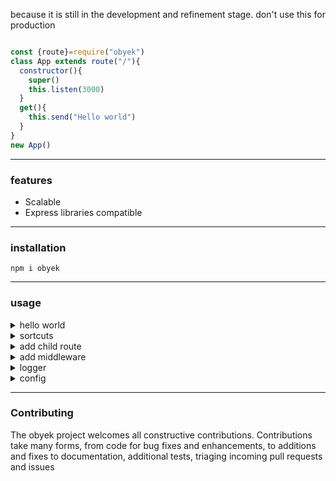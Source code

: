 because it is still in the development and refinement stage. don't use this for production

```javascript

const {route}=require("obyek")
class App extends route("/"){
  constructor(){
    super()
    this.listen(3000)
  }
  get(){
    this.send("Hello world")
  }
}
new App()
```
___
### features

<ul>
  <li>Scalable</li>
  <li>Express libraries compatible</li>
</ul>

___
### installation

```
npm i obyek
```
___
### usage

<details><summary>hello world</summary>

```javascript

const {route}=require("obyek")
class App extends route("/"){
  constructor(){
    super()
    this.listen(3000)
  }
  get(){
    this.send("Hello world")
  }
}
new App()
```

</details>


<details><summary>sortcuts</summary>

```javascript

const {route}=require("obyek")
class App extends route("/"){
  constructor(){
    super()
    this.$listen(3000)
  }
  get(){
    //this.$req -> request
    //this.$res -> response
    //this.req -> request
    //this.res -> response
    
    //this.$send -> response.send
    //this.$json -> response.json
    //this.$status -> response.status
    //this.$write -> response.write
    //this.$end -> response.end
    //this.$download -> response.download
    //this.$cookie -> response.cookie
    
    //this.send -> response.send
    //this.json -> response.json
    //this.status -> response.status
    //this.write -> response.write
    //this.end -> response.end
    //this.download -> response.download
    //this.cookie -> response.cookie
    
    //this.$headers -> request.headers
    //this.$body -> request.body
    //this.$params -> request.params
    //this.$query -> this.query
    
    //this.headers -> request.headers
    //this.body -> request.body
    //this.params -> request.params
    //this.query -> this.query
    this.json({message:"Hello"})
  }
}
new App()
```

</details>



<details><summary>add child route</summary>

```javascript
const {route}=require("obyek")

class Foo extends route("/foo"){
  get(){
    this.send("Foo")
  }
}

class Bar extends route("/bar") {
  get() {
    this.send("Bar")
  }
}
class App extends route("/") {
  constructor() {
    super()
    this.childRoute(new Foo())
    .childRoute(new Bar())
    .listen(3000)
  }
  get() {
    this.send("Hello world")
  }
}
new App()
```

</details>

<details><summary>add middleware</summary>

```javascript
const {route}=require("obyek")
class App extends route("/") {
  constructor() {
    super()
    
    
    //relative to current route path
    this.app.all("/",(req,res,next)=>{
      console.info("all")
      next()
    })
    
    
    this.app.post("/",(req,res,next)=>{
      console.info("post")
      next()
    })
    this.listen(3000)
    
  }
  get() {
    this.send("Hello world")
  }
  post(){
    this.json(this.$req.body)
  }
}
new App()
```

</details>

<details><summary>logger</summary>

```javascript
const {logger}=require("obyek")

logger.info("hello")
```

</details>


<details><summary>config</summary>

```javascript
const {route,config}=require("obyek")

//default
config({
  logDirName:"log",
  notFoundMiddleware:(req,res)=>{
  res.status(404)
    res.json({
      status:"error",
      message:"not found",
      error:{
        detail:`cannot ${req.method} ${req.url}`
      }
    })
  },
  errorMiddleware:(err,req,res,next)=>{
        res.status(500)
        res.json({status:"error",message:"internal server error",
        error:{detail:err.stack}})
  }
})

class App extends route("/"){
  get(){
    throw new Error("error")
  }


  //config method is called after listen method
  config(cnfg){
        //default
        //set to false to disable middleware
        cnfg.json={}
        cnfg.cors = false
        cnfg.helmet=false
        cnfg.compression=false
        cnfg.urlencoded={
          extended:false
        }
        
   }
}

new App().listen(3000)
```

</details>

___
### Contributing

The obyek project welcomes all constructive contributions. Contributions take many forms, from code for bug fixes and enhancements, to additions and fixes to documentation, additional tests, triaging incoming pull requests and issues

